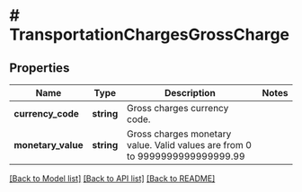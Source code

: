 # # TransportationChargesGrossCharge

## Properties

Name | Type | Description | Notes
------------ | ------------- | ------------- | -------------
**currency_code** | **string** | Gross charges currency code. |
**monetary_value** | **string** | Gross charges monetary value.  Valid values are from 0 to 9999999999999999.99 |

[[Back to Model list]](../../README.md#models) [[Back to API list]](../../README.md#endpoints) [[Back to README]](../../README.md)
